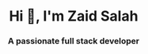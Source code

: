 <h1 align="center">Hi 👋, I'm Zaid Salah</h1>
<h3 align="center">A passionate full stack developer</h3>


<!-- <div>
<img align="center" width="49%" src="https://github-readme-streak-stats.herokuapp.com/?user=zaidzebari&" alt="zaidzebari" />
<img align="center" width="49%"  src="https://github-readme-stats.vercel.app/api?username=zaidzebari&show_icons=true&locale=en" alt="zaidzebari" />
</div>
 -->

